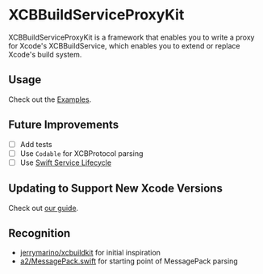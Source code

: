 # XCBBuildServiceProxyKit

XCBBuildServiceProxyKit is a framework that enables you to write a proxy for
Xcode's XCBBuildService, which enables you to extend or replace Xcode's build
system.

## Usage

Check out the [Examples](Examples/).

## Future Improvements

- [ ] Add tests
- [ ] Use `Codable` for XCBProtocol parsing
- [ ] Use [Swift Service Lifecycle](https://github.com/swift-server/swift-service-lifecycle)

## Updating to Support New Xcode Versions

Check out [our guide](Docs/UPDATING.md).

## Recognition

- [jerrymarino/xcbuildkit](https://github.com/jerrymarino/xcbuildkit) for
  initial inspiration
- [a2/MessagePack.swift](https://github.com/a2/MessagePack.swift) for starting
  point of MessagePack parsing
